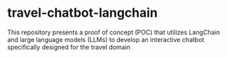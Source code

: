 # travel-chatbot-langchain
This repository presents a proof of concept (POC) that utilizes LangChain and large language models (LLMs) to develop an interactive chatbot specifically designed for the travel domain
